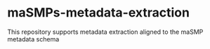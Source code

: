 # maSMPs-metadata-extraction
This repository supports metadata extraction aligned to the maSMP metadata schema

